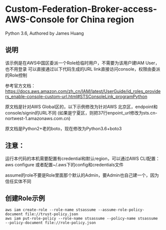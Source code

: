 # Custom-Federation-Broker-access-AWS-Console for China region

Python 3.6, Authored by James Huang

## 说明
该示例是在AWS中国区委派一个Role给临时用户，不需要为该用户建IAM User，也不用登录
可以直接通过以下代码生成的URL link直接访问console，权限由委派的Role控制

参考官方文档：
https://docs.aws.amazon.com/zh_cn/IAM/latest/UserGuide/id_roles_providers_enable-console-custom-url.html#STSConsoleLink_programPython

原文档是针对AWS Global区的，以下示例修改为针对AWS 北京区，endpoint和console/signin的URL不同
(如果是宁夏区，则把37行enpoint_url修改为sts.cn-nortwest-1.amazonaws.com.cn)

原文档是Python2+老的boto，现在修改为Python3.6+boto3

## 注意：
运行本代码的本机需要配置有credential和默认region，可以通过AWS CLI配置：
    aws configure
或者配置~/.aws下的config和credentials文件

assume的role不要是Role里面那个默认的Admin，要Admin也自己建一个，因为信任实体不同

## 创建Role示例
    aws iam create-role --role-name stsassume --assume-role-policy-document file://trust-policy.json
    aws iam put-role-policy --role-name stsassume --policy-name stsassume --policy-document file://role-policy.json
